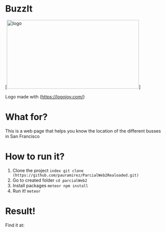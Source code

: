 # BuzzIt

[<img alt="logo" src="https://i.imgur.com/H0kyza6.png" width="420" height="219">]

Logo made with (https://logojoy.com/)

# What for?

This is a web page that helps you know the location of the different busses in San Francisco

# How to run it?

1. Clone the project 
	`index git clone (https://github.com/pauramirez/ParcialWeb2Realoaded.git)`
2. Go to created folder
	`cd parcialWeb2`
3. Install packages 
	`meteor npm install`
4. Run it!
	`meteor`


# Result!
Find it at: 
